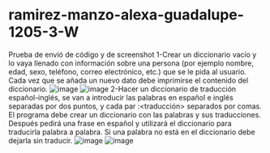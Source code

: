 # ramirez-manzo-alexa-guadalupe-1205-3-W
Prueba de envió de código y de screenshot
1-Crear un diccionario vacío y lo vaya llenado con información sobre una persona (por ejemplo nombre, edad, sexo, teléfono, correo electrónico, etc.) 
que se le pida al usuario. Cada vez que se añada un nuevo dato debe imprimirse el contenido del diccionario.
![image](https://github.com/user-attachments/assets/9e6fcfb9-7e43-4bde-869e-8e12193405de)
![image](https://github.com/user-attachments/assets/5b2534e3-7328-4158-9fdd-c7659abcec98)
2-Hacer un diccionario de traducción español-inglés, se van a introducir las palabras en español e inglés separadas por dos puntos, y cada par <palabra>:<traducción> separados por comas.
El programa debe crear un diccionario con las palabras y sus traducciones. Después pedirá una frase en español y utilizará el diccionario para traducirla palabra a palabra.
Si una palabra no está en el diccionario debe dejarla sin traducir.
![image](https://github.com/user-attachments/assets/0562e0f8-8c17-4d6b-876d-73037e60d930)
![image](https://github.com/user-attachments/assets/c7a3a2ff-a007-4d16-91ab-3b1c070757d2)


